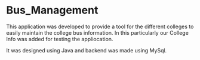 # Bus_Management

This application was developed to provide a tool for the different colleges to easily maintain the college bus information. In this particularly our College Info was added for testing the appliocation.

It was designed using Java and backend was made using MySql.
